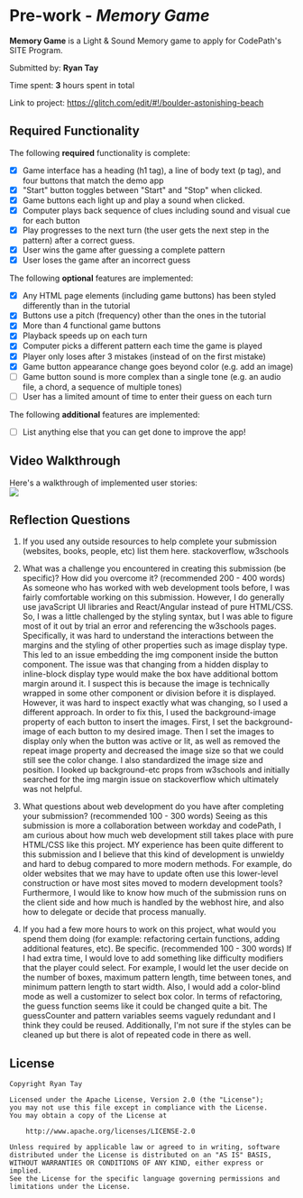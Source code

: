 # Pre-work - _Memory Game_

**Memory Game** is a Light & Sound Memory game to apply for CodePath's SITE Program.

Submitted by: **Ryan Tay**

Time spent: **3** hours spent in total

Link to project: https://glitch.com/edit/#!/boulder-astonishing-beach

## Required Functionality

The following **required** functionality is complete:

- [x] Game interface has a heading (h1 tag), a line of body text (p tag), and four buttons that match the demo app
- [x] "Start" button toggles between "Start" and "Stop" when clicked.
- [x] Game buttons each light up and play a sound when clicked.
- [x] Computer plays back sequence of clues including sound and visual cue for each button
- [x] Play progresses to the next turn (the user gets the next step in the pattern) after a correct guess.
- [x] User wins the game after guessing a complete pattern
- [x] User loses the game after an incorrect guess

The following **optional** features are implemented:

- [x] Any HTML page elements (including game buttons) has been styled differently than in the tutorial
- [x] Buttons use a pitch (frequency) other than the ones in the tutorial
- [x] More than 4 functional game buttons
- [x] Playback speeds up on each turn
- [x] Computer picks a different pattern each time the game is played
- [x] Player only loses after 3 mistakes (instead of on the first mistake)
- [x] Game button appearance change goes beyond color (e.g. add an image)
- [ ] Game button sound is more complex than a single tone (e.g. an audio file, a chord, a sequence of multiple tones)
- [ ] User has a limited amount of time to enter their guess on each turn

The following **additional** features are implemented:

- [ ] List anything else that you can get done to improve the app!

## Video Walkthrough

Here's a walkthrough of implemented user stories:\
![](https://i.imgur.com/IThUArt.gif)
## Reflection Questions

1. If you used any outside resources to help complete your submission (websites, books, people, etc) list them here.
   stackoverflow, w3schools

2. What was a challenge you encountered in creating this submission (be specific)? How did you overcome it? (recommended 200 - 400 words)
   As someone who has worked with web development tools before, I was fairly comfortable working on this submission. However, I do generally use javaScript UI libraries and React/Angular instead of pure HTML/CSS.
   So, I was a little challenged by the styling syntax, but I was able to figure most of it out by trial an error and referencing the w3schools pages. Specifically, it was hard to understand the interactions
   between the margins and the styling of other properties such as image display type. This led to
   an issue embedding the img component inside the button component. The issue was that changing from a hidden display to inline-block display type would make the box have additional bottom margin around it.
   I suspect this is because the image is technically wrapped in some other component or division before it is displayed. However, it was hard to inspect exactly what was changing, so I used a different approach.
   In order to fix this, I used the background-image property of each button to insert the images. First, I set the background-image of each button to my desired image. Then I set the images to display only when
   the button was active or lit, as well as removed the repeat image property and decreased the image size so that we could still see the color change. I also standardized the image size and position.
   I looked up background-etc props from w3schools and initially searched for the img margin issue on stackoverflow which ultimately was not helpful.

3. What questions about web development do you have after completing your submission? (recommended 100 - 300 words)
   Seeing as this submission is more a collaboration between workday and codePath, I am curious about how much web development still takes place with pure HTML/CSS like this project.
   MY experience has been quite different to this submission and I believe that this kind of development is unwieldy and hard to debug compared to more modern methods. For example, do
   older websites that we may have to update often use this lower-level construction or have most sites moved to modern development tools? Furthermore, I would like to know how much
   of the submission runs on the client side and how much is handled by the webhost hire, and also how to delegate or decide that process manually.

4. If you had a few more hours to work on this project, what would you spend them doing (for example: refactoring certain functions, adding additional features, etc). Be specific. (recommended 100 - 300 words)
   If I had extra time, I would love to add something like difficulty modifiers that the player could select. For example, I would let the user decide on the number of boxes, maximum pattern length,
   time between tones, and minimum pattern length to start width. Also, I would add a color-blind mode as well a customizer to select box color. In terms of refactoring, the guess function
   seems like it could be changed quite a bit. The guessCounter and pattern variables seems vaguely redundant and I think they could be reused. Additionally, I'm not sure if the styles can be cleaned up
   but there is alot of repeated code in there as well.

## License

    Copyright Ryan Tay

    Licensed under the Apache License, Version 2.0 (the "License");
    you may not use this file except in compliance with the License.
    You may obtain a copy of the License at

        http://www.apache.org/licenses/LICENSE-2.0

    Unless required by applicable law or agreed to in writing, software
    distributed under the License is distributed on an "AS IS" BASIS,
    WITHOUT WARRANTIES OR CONDITIONS OF ANY KIND, either express or implied.
    See the License for the specific language governing permissions and
    limitations under the License.
